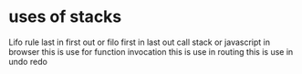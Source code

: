 # uses of stacks 
Lifo rule last in first out or filo first in last out
call stack or javascript in browser
this is use for function invocation
this is use in routing
this is use in undo redo